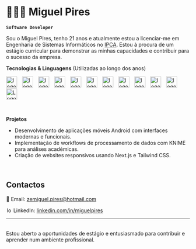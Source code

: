 # 👨🏻‍💻 Miguel Pires

**`Software Developer`**

Sou o Miguel Pires, tenho 21 anos e atualmente estou a licenciar-me em Engenharia de Sistemas Informáticos no [IPCA](https://ipca.pt). Estou à procura de um estágio curricular para demonstrar as minhas capacidades e contribuir para o sucesso da empresa.


**Tecnologias & Linguagens** (Utilizadas ao longo dos anos)
<br>

<img
    alt = "logo"
    title = "HTML"
    width ="30px"
    style ="padding-right: 10px;"
    src="https://cdn.jsdelivr.net/gh/devicons/devicon@latest/icons/html5/html5-original-wordmark.svg" 
 />
 <img 
    alt = "logo"
    title = "CSS"
    width ="30px"
    style ="padding-right: 10px;"
    src="https://cdn.jsdelivr.net/gh/devicons/devicon@latest/icons/css3/css3-original-wordmark.svg" 
/>
<img 
    alt = "logo"
    title = "tailwindcss"
    width ="30px"
    style ="padding-right: 10px;"
    src="https://cdn.jsdelivr.net/gh/devicons/devicon@latest/icons/tailwindcss/tailwindcss-original.svg" 
/>
<img 
    alt = "logo"
    title = "C++"
    width ="30px"
    style ="padding-right: 10px;"
    src="https://cdn.jsdelivr.net/gh/devicons/devicon@latest/icons/cplusplus/cplusplus-original.svg" 
/>
<img
    alt = "logo"
    title = "c#"
    width ="30px"
    style ="padding-right: 10px;"
    src="https://cdn.jsdelivr.net/gh/devicons/devicon@latest/icons/csharp/csharp-original.svg"
 />
<img 
    alt = "logo"
    title = "pyton"
    width ="30px"
    style ="padding-right: 10px;"
    src="https://cdn.jsdelivr.net/gh/devicons/devicon@latest/icons/python/python-original-wordmark.svg" 
/>
<img 
    alt = "logo"
    title = "JavaScript"
    width ="30px"
    style ="padding-right: 10px;"
    src="https://cdn.jsdelivr.net/gh/devicons/devicon@latest/icons/javascript/javascript-original.svg" 
/>
<img 
    alt = "logo"
    title = "React"
    width ="30px"
    style ="padding-right: 10px;"
    src="https://cdn.jsdelivr.net/gh/devicons/devicon@latest/icons/react/react-original.svg"
 />
<img
    alt = "logo"
    title = "Next.js"
    width ="30px"
    style ="padding-right: 10px;"
    src="https://cdn.jsdelivr.net/gh/devicons/devicon@latest/icons/nextjs/nextjs-original.svg" 
/>
<img 
    alt = "logo"
    title = "MySQL"
    width ="30px"
    style ="padding-right: 10px;"
    src="https://cdn.jsdelivr.net/gh/devicons/devicon@latest/icons/mysql/mysql-original.svg"    
/>
<img 
    alt = "logo"
    title ="Jupyter"
    width ="30px"
    style ="padding-right: 10px;"
    src="https://cdn.jsdelivr.net/gh/devicons/devicon@latest/icons/jupyter/jupyter-original-wordmark.svg" 
/>
<img 
    alt ="Logo"
    title ="Kotlin"
    width ="30px"
    style ="padding-right: 10px;"
    src="https://cdn.jsdelivr.net/gh/devicons/devicon@latest/icons/kotlin/kotlin-original.svg"
/>
          
          
 <br>
 
**Projetos**

- Desenvolvimento de aplicações móveis Android com interfaces modernas e funcionais.  
- Implementação de workflows de processamento de dados com KNIME para análises académicas.  
- Criação de websites responsivos usando Next.js e Tailwind CSS.  
 <br>


## Contactos
📧 Email: zemiguel.pires@hotmail.com 

   <img
    alt = "logo"
    title = "React"
    height ="14px"
    style ="padding-left: 2px;"
    src="https://cdn.jsdelivr.net/gh/devicons/devicon@latest/icons/linkedin/linkedin-original.svg" 
/>
LinkedIn: [linkedin.com/in/miguelpires](https://www.linkedin.com/in/miguel-pires-837a4738b)   

---

<br>
Estou aberto a oportunidades de estágio e entusiasmado para contribuir e aprender num ambiente profissional.
